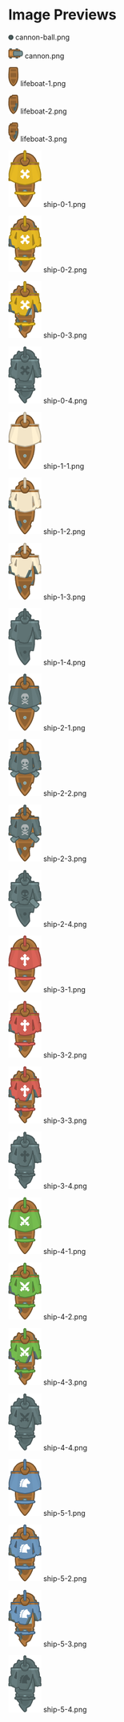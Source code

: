 # Image Previews

![cannon-ball.png](cannon-ball.png) cannon-ball.png

![cannon.png](cannon.png) cannon.png

![lifeboat-1.png](lifeboat-1.png) lifeboat-1.png

![lifeboat-2.png](lifeboat-2.png) lifeboat-2.png

![lifeboat-3.png](lifeboat-3.png) lifeboat-3.png

![ship-0-1.png](ship-0-1.png) ship-0-1.png

![ship-0-2.png](ship-0-2.png) ship-0-2.png

![ship-0-3.png](ship-0-3.png) ship-0-3.png

![ship-0-4.png](ship-0-4.png) ship-0-4.png

![ship-1-1.png](ship-1-1.png) ship-1-1.png

![ship-1-2.png](ship-1-2.png) ship-1-2.png

![ship-1-3.png](ship-1-3.png) ship-1-3.png

![ship-1-4.png](ship-1-4.png) ship-1-4.png

![ship-2-1.png](ship-2-1.png) ship-2-1.png

![ship-2-2.png](ship-2-2.png) ship-2-2.png

![ship-2-3.png](ship-2-3.png) ship-2-3.png

![ship-2-4.png](ship-2-4.png) ship-2-4.png

![ship-3-1.png](ship-3-1.png) ship-3-1.png

![ship-3-2.png](ship-3-2.png) ship-3-2.png

![ship-3-3.png](ship-3-3.png) ship-3-3.png

![ship-3-4.png](ship-3-4.png) ship-3-4.png

![ship-4-1.png](ship-4-1.png) ship-4-1.png

![ship-4-2.png](ship-4-2.png) ship-4-2.png

![ship-4-3.png](ship-4-3.png) ship-4-3.png

![ship-4-4.png](ship-4-4.png) ship-4-4.png

![ship-5-1.png](ship-5-1.png) ship-5-1.png

![ship-5-2.png](ship-5-2.png) ship-5-2.png

![ship-5-3.png](ship-5-3.png) ship-5-3.png

![ship-5-4.png](ship-5-4.png) ship-5-4.png

